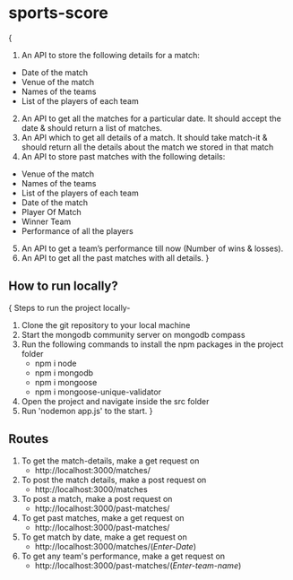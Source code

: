 # sports-score

{
1. An API to store the following details for a match:
- Date of the match
- Venue of the match
- Names of the teams
- List of the players of each team
2. An API to get all the matches for a particular date. It should accept the date & should
return a list of matches.
3. An API which to get all details of a match. It should take match-it & should return all
the details about the match we stored in that match
4. An API to store past matches with the following details:
- Venue of the match
- Names of the teams
- List of the players of each team
- Date of the match
- Player Of Match
- Winner Team
- Performance of all the players
5. An API to get a team’s performance till now (Number of wins & losses).
6. An API to get all the past matches with all details.
}

## How to run locally?

{  Steps to run the project locally-
1. Clone the git repository to your local machine
2. Start the mongodb community server on mongodb compass
3. Run the following commands to install the npm packages in the project folder
   - npm i node
   - npm i mongodb
   - npm i mongoose
   - npm i mongoose-unique-validator
5. Open the project and navigate inside the src folder
6. Run 'nodemon app.js' to the start.
 }
 
 ## Routes
 1. To get the match-details, make a get request on
    - http://localhost:3000/matches/
 2. To post the match details, make a post request on
    - http://localhost:3000/matches
 3. To post a match, make a post request on
    - http://localhost:3000/past-matches/
 4. To get past matches, make a get request on
    - http://localhost:3000/past-matches/
 5. To get match by date, make a get request on
    - http://localhost:3000/matches/(*Enter-Date*)
 6. To get any team's performance, make a get request on
    - http://localhost:3000/past-matches/(*Enter-team-name*)
 

   
